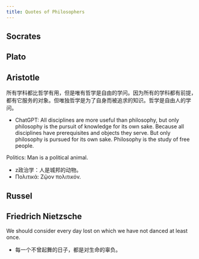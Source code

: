 ```yaml
---
title: Quotes of Philosophers
---
```



## Socrates



## Plato

## Aristotle


所有学科都比哲学有用，但是唯有哲学是自由的学问。因为所有的学科都有前提，都有它服务的对象。但唯独哲学是为了自身而被追求的知识。哲学是自由人的学问。
  - ChatGPT: All disciplines are more useful than philosophy, but only philosophy is the pursuit of knowledge for its own sake. Because all disciplines have prerequisites and objects they serve. But only philosophy is pursued for its own sake. Philosophy is the study of free people.

Politics: Man is a political animal.
  - z政治学：人是城邦的动物。
  - Πολιτικά: Ζῷον πολιτικόν.

## Russel

## Friedrich Nietzsche

We should consider every day lost on which we have not danced at least once.
  - 每一个不曾起舞的日子，都是对生命的辜负。